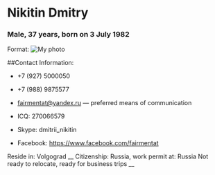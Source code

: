 # Nikitin Dmitry # 
### Male, 37 years, born on 3 July 1982  

Format: ![My photo](https://cloud.mail.ru/public/3Rj3/3ePb1N8e8)

##Contact Information:
* +7 (927) 5000050  

* +7 (988) 9875577  

* fairmentat@yandex.ru — preferred means of communication  

* ICQ: 270066579  

* Skype: dmitrii_nikitin  

* Facebook: https://www.facebook.com/fairmentat  


Reside in: Volgograd __
Citizenship: Russia, work permit at: Russia
Not ready to relocate, ready for business trips __  









